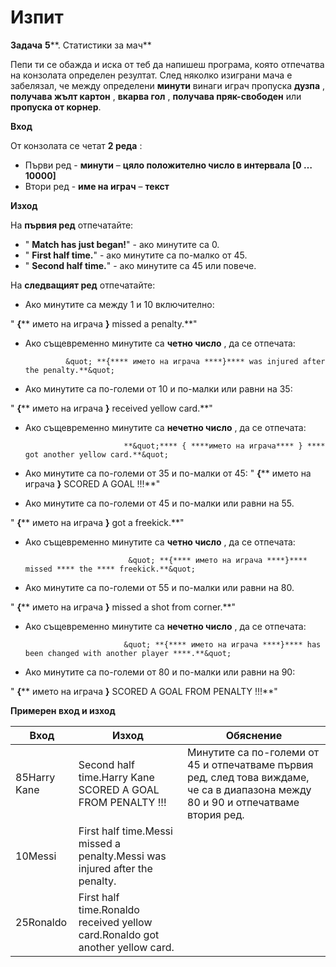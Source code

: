 ﻿# Изпит

**Задача**  **5****. Статистики за мач**

Пепи ти се обажда и иска от теб да напишеш програма, която отпечатва на конзолата определен резултат.  След няколко изиграни мача е забелязал, че между определени **минути** винаги играч пропуска **дузпа** , **получава жълт картон** , **вкарва гол** , **получава пряк-свободен** или **пропуска от корнер**.

**Вход**

От конзолата се четат **2 реда** :

- Първи ред - **минути**  – **цяло положително число в интервала [0 … 10000]**
- Втори ред - **име на играч** – **текст**

**Изход**

На **първия ред** отпечатайте:

- &quot; **Match has just began!**&quot; - ако минутите са 0.
- &quot; **First half time.**&quot; - ако минутите са по-малко от 45.
- &quot; **Second half time.**&quot; -  ако минутите са 45 или повече.

На **следващият ред** отпечатайте:

- Ако минутите са между 1 и 10 включително:

&quot; **{**** името на играча ****}**** missed a penalty.**&quot;

- Ако същевременно минутите са **четно число** , да се отпечата:

               &quot; **{**** името на играча ****}**** was injured after the penalty.**&quot;

- Ако минутите са по-големи от 10 и по-малки или равни на 35:

&quot; **{**** името на играча ****}**** received yellow card.**&quot;

- Ако същевременно минутите са **нечетно число** , да се отпечата:

                            **&quot;**** { ****името на играча**** } **** got another yellow card.**&quot;

- Ако минутите са по-големи от 35 и по-малки от 45:
&quot; **{**** името на играча ****}**** SCORED A GOAL !!!**&quot;
- Ако минутите са по-големи от 45 и по-малки или равни на 55.

&quot; **{**** името на играча ****}**** got a freekick.**&quot;

- Ако същевременно минутите са **четно число** , да се отпечата:

                             &quot; **{**** името на играча ****}**** missed **** the **** freekick.**&quot;

- Ако минутите са по-големи от 55 и по-малки или равни на 80.

&quot; **{**** името на играча ****}**** missed a shot from corner.**&quot;

- Ако същевременно минутите са **нечетно число** , да се отпечата:

                            &quot; **{**** името на играча ****}**** has been changed with another player ****.**&quot;

- Ако минутите са по-големи от 80 и по-малки или равни на 90:

&quot; **{**** името на играча ****}**** SCORED A GOAL FROM PENALTY !!!**&quot;

**Примерен вход и изход**

| **Вход** | **Изход** | **Обяснение** |
| --- | --- | --- |
| 85Harry Kane | Second half time.Harry Kane SCORED A GOAL FROM PENALTY !!! | Минутите са по-големи от 45 и отпечатваме първия ред, след това виждаме, че са в диапазона между 80 и 90 и отпечатваме втория ред. |
| 10Messi | First half time.Messi missed a penalty.Messi was injured after the penalty. |   |
| 25Ronaldo | First half time.Ronaldo received yellow card.Ronaldo got another yellow card. |   |